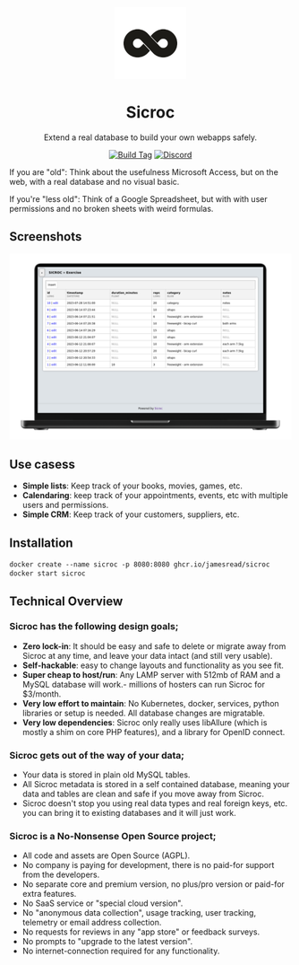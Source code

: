 <div align = "center">
  <img alt = "project logo" src = "logo.png" width = "128" />
  <h1>Sicroc</h1>

 Extend a real database to build your own webapps safely.

[![Build Tag](https://github.com/jamesread/Sicroc/actions/workflows/build-tag.yml/badge.svg)](https://github.com/jamesread/Sicroc/actions/workflows/build-tag.yml) [![Discord](https://img.shields.io/discord/846737624960860180?label=Discord%20Server)](https://discord.gg/jhYWWpNJ3v)

</div>

If you are "old": Think about the usefulness Microsoft Access, but on the web, with a real database and no visual basic.

If you're "less old": Think of a Google Spreadsheet, but with with user permissions and no broken sheets with weird formulas.

## Screenshots

![Sicroc on a Laptop](var/mockupLaptop.png)

## Use casess

- **Simple lists**: Keep track of your books, movies, games, etc.
- **Calendaring**: keep track of your appointments, events, etc with multiple users and permissions.
- **Simple CRM**: Keep track of your customers, suppliers, etc.

## Installation

```shell
docker create --name sicroc -p 8080:8080 ghcr.io/jamesread/sicroc
docker start sicroc
```

## Technical Overview

### **Sicroc has the following design goals;**

- **Zero lock-in**: It should be easy and safe to delete or migrate away from Sicroc at any time, and leave your data intact (and still very usable). 
- **Self-hackable**: easy to change layouts and functionality as you see fit.
- **Super cheap to host/run**: Any LAMP server with 512mb of RAM and a MySQL database will work.- millions of hosters can run Sicroc for $3/month.
- **Very low effort to maintain**: No Kubernetes, docker, services, python libraries or setup is needed. All database changes are migratable. 
- **Very low dependencies**: Sicroc only really uses libAllure (which is mostly a shim on core PHP features), and a library for OpenID connect. 


### **Sicroc gets out of the way of your data;**

- Your data is stored in plain old MySQL tables.
- All Sicroc metadata is stored in a self contained database, meaning your data and tables are clean and safe if you move away from Sicroc. 
- Sicroc doesn't stop you using real data types and real foreign keys, etc. you can bring it to existing databases and it will just work. 

### **Sicroc is a No-Nonsense Open Source project;**

- All code and assets are Open Source (AGPL).
- No company is paying for development, there is no paid-for support from the developers.
- No separate core and premium version, no plus/pro version or paid-for extra features.
- No SaaS service or "special cloud version".
- No "anonymous data collection", usage tracking, user tracking, telemetry or email address collection.
- No requests for reviews in any "app store" or feedback surveys.
- No prompts to "upgrade to the latest version".
- No internet-connection required for any functionality.

